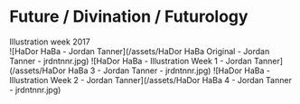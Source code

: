 # Future / Divination / Futurology
Illustration week 2017
</br>
![HaDor HaBa - Jordan Tanner](/assets/HaDor HaBa Original - Jordan Tanner - jrdntnnr.jpg)
![HaDor HaBa - Illustration Week 1 - Jordan Tanner](/assets/HaDor HaBa 3 - Jordan Tanner - jrdntnnr.jpg)
![HaDor HaBa - Illustration Week 2 - Jordan Tanner](/assets/HaDor HaBa 4 - Jordan Tanner - jrdntnnr.jpg)
